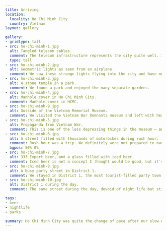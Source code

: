 ```yaml
---
title: Arriving
location:
  locality: Ho Chi Minh City
  country: Vietnam
layout: gallery

gallery:
- gridtype: tall
- src: ho-chi-minh-1.jpg
  alt: Tangled telecom cables.
  comment: The telecom infrastructure represents the city quite well. I later saw a t-shirt that said "Vietnam Telecom" with a cartoon drawing exactly like this pole.
  type: tall
- src: ho-chi-minh-2.jpg
  alt: Geometric lights as seen from an airplane.
  comment: We saw these strange lights flying into the city and have not been able to figure out what they are. If you know please leave a comment!
- src: ho-chi-minh-3.jpg
  alt: A stone temple in a park.
  comment: We found a park and enjoyed the many separate gardens.
- src: ho-chi-minh-4.jpg
  alt: Manhole cover in Ho Chi Minh City.
  comment: Manhole cover in HCMC.
- src: ho-chi-minh-9.jpg
  alt: Outside of the Vietnam Memorial Museum.
  comment: We visited the Vietnam War Remnants museum and left with heavy hearts. I'm glad we went but I'm sad that US history classes lie about the extent of the US' war crimes during this era.
- src: ho-chi-minh-5.jpg
  alt: Propaganda from Vietnam War.
  comment: This is one of the less depressing things in the museum — an absurd set of instructions advising Vietnamese people to assist US soldiers by giving them clothes, shelter, and joining the US to fight in the war.
- src: ho-chi-minh-6.jpg
  alt: A street filled with thousands of motorbikes during rush hour.
  comment: Rush hour was a trip. We definitely were not prepared to navigate the traffic!
  bgpos: 50% 0%
- src: ho-chi-minh-7.jpg
  alt: 333 Export beer, and a glass filled with iced beer.
  comment: Iced beer is not a concept I thought would be good, but it's just too hot not to try. It was the right decision.
- src: ho-chi-minh-8.jpg
  alt: A busy party street in District 1.
  comment: We stayed in District 1, the most tourist-filled party town you can find in Saigon. The amount of insanity here is over the top. If you're looking for an unforgettable night, do yourself a favor and stop through here. Walk the alleyways, not the main streets!
- src: ho-chi-minh-10.jpg
  alt: District 1 during the day.
  comment: The same street during the day, devoid of night life but still showing hints of chaos.

tags:
- beer
- nightlife
- parks

summary: Ho Chi Minh City was quite the change of pace after our slow weeks in Thailand. It's a crazy, pulsing city that is no place for a newbie traveler. We had a blast checking it out and acting young for a few days.
---
```

